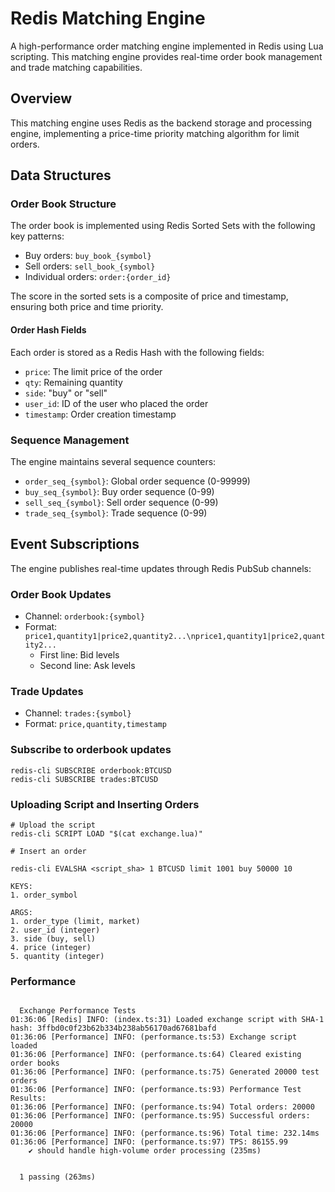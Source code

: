 # Redis Matching Engine

A high-performance order matching engine implemented in Redis using Lua scripting. This matching engine provides real-time order book management and trade matching capabilities.

## Overview

This matching engine uses Redis as the backend storage and processing engine, implementing a price-time priority matching algorithm for limit orders.

## Data Structures

### Order Book Structure

The order book is implemented using Redis Sorted Sets with the following key patterns:

- Buy orders: `buy_book_{symbol}`
- Sell orders: `sell_book_{symbol}`
- Individual orders: `order:{order_id}`

The score in the sorted sets is a composite of price and timestamp, ensuring both price and time priority.

#### Order Hash Fields
Each order is stored as a Redis Hash with the following fields:
- `price`: The limit price of the order
- `qty`: Remaining quantity
- `side`: "buy" or "sell"
- `user_id`: ID of the user who placed the order
- `timestamp`: Order creation timestamp

### Sequence Management
The engine maintains several sequence counters:
- `order_seq_{symbol}`: Global order sequence (0-99999)
- `buy_seq_{symbol}`: Buy order sequence (0-99)
- `sell_seq_{symbol}`: Sell order sequence (0-99)
- `trade_seq_{symbol}`: Trade sequence (0-99)

## Event Subscriptions

The engine publishes real-time updates through Redis PubSub channels:

### Order Book Updates
- Channel: `orderbook:{symbol}`
- Format: `price1,quantity1|price2,quantity2...\nprice1,quantity1|price2,quantity2...`
  - First line: Bid levels
  - Second line: Ask levels

### Trade Updates
- Channel: `trades:{symbol}`
- Format: `price,quantity,timestamp`

### Subscribe to orderbook updates

```
redis-cli SUBSCRIBE orderbook:BTCUSD
redis-cli SUBSCRIBE trades:BTCUSD
```

### Uploading Script and Inserting Orders

```
# Upload the script
redis-cli SCRIPT LOAD "$(cat exchange.lua)"

# Insert an order

redis-cli EVALSHA <script_sha> 1 BTCUSD limit 1001 buy 50000 10

KEYS:
1. order_symbol

ARGS:
1. order_type (limit, market)
2. user_id (integer)
3. side (buy, sell)
4. price (integer)
5. quantity (integer)

```

### Performance

```

  Exchange Performance Tests
01:36:06 [Redis] INFO: (index.ts:31) Loaded exchange script with SHA-1 hash: 3ffbd0c0f23b62b334b238ab56170ad67681bafd
01:36:06 [Performance] INFO: (performance.ts:53) Exchange script loaded
01:36:06 [Performance] INFO: (performance.ts:64) Cleared existing order books
01:36:06 [Performance] INFO: (performance.ts:75) Generated 20000 test orders
01:36:06 [Performance] INFO: (performance.ts:93) Performance Test Results:
01:36:06 [Performance] INFO: (performance.ts:94) Total orders: 20000
01:36:06 [Performance] INFO: (performance.ts:95) Successful orders: 20000
01:36:06 [Performance] INFO: (performance.ts:96) Total time: 232.14ms
01:36:06 [Performance] INFO: (performance.ts:97) TPS: 86155.99
    ✔ should handle high-volume order processing (235ms)


  1 passing (263ms)
  
```
